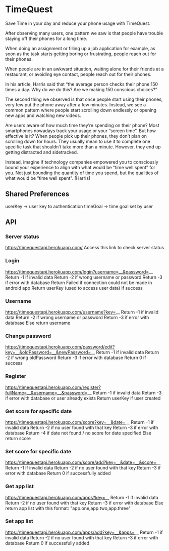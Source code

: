 # TimeQuest
Save Time in your day and reduce your phone usage with TimeQuest.

After observing many users, one pattern we saw is that people have trouble staying off their phones for a long time.

When doing an assignment or filling up a job application for example, as soon as the task starts getting boring or frustrating, people reach out for their phones.

When people are in an awkward situation, waiting alone for their friends at a restaurant, or avoiding eye contact, people reach out for their phones.

In his article, Harris said that “the average person checks their phone 150 times a day. Why do we do this? Are we making 150 conscious choices?”

The second thing we observed is that once people start using their phones, very few put the phone away after a few minutes. Instead, we see a common pattern where people start scrolling down endlessly or opening new apps and watching new videos.

Are users aware of how much time they’re spending on their phone? Most smartphones nowadays track your usage or your “screen time”. But how effective is it? When people pick up their phones, they don’t plan on scrolling down for hours. They usually mean to use it to complete one specific task that shouldn’t take more than a minute. However, they end up getting distracted and sidetracked.

Instead, imagine if technology companies empowered you to consciously bound your experience to align with what would be “time well spent” for you. Not just bounding the quantity of time you spend, but the qualities of what would be “time well spent".  [Harris]

## Shared Preferences

userKey -> user key to authentication
timeGoal -> time goal set by user

## API

### Server status
https://timequestapi.herokuapp.com/
Access this link to check server status

### Login
https://timequestapi.herokuapp.com/login?username=__&password=__
Return -1 if invalid data
Return -2 if wrong username or password
Return -3 if error with database
Return Failed if connection could not be made in android app
Return userKey (used to access user data) if success

### Username
https://timequestapi.herokuapp.com/username?key=__
Return -1 if invalid data
Return -2 if wrong username or password
Return -3 if error with database
Else return username

### Change password
https://timequestapi.herokuapp.com/password/edit?key=__&oldPassword=__&newPassword=__
Return -1 if invalid data
Return -2 if wrong oldPassword
Return -3 if error with database
Return 0 if success

### Register
https://timequestapi.herokuapp.com/register?fullName=__&username=__&password=__
Return -1 if invalid data
Return -3 if error with database or user already exists
Return userKey if user created

### Get score for specific date
https://timequestapi.herokuapp.com/score?key=__&date=__
Return -1 if invalid data
Return -2 if no user found with that key
Return -3 if error with database
Return -4 if date not found / no score for date specified
Else return score

### Set score for specific date
https://timequestapi.herokuapp.com/score/add?key=__&date=__&score=__
Return -1 if invalid data
Return -2 if no user found with that key
Return -3 if error with database
Return 0 if successfully added

### Get app list
https://timequestapi.herokuapp.com/apps?key=__
Return -1 if invalid data
Return -2 if no user found with that key
Return -3 if error with database
Else return app list with this format: "app.one,app.two,app.three"

### Set app list
https://timequestapi.herokuapp.com/apps/add?key=__&apps=__
Return -1 if invalid data
Return -2 if no user found with that key
Return -3 if error with database
Return 0 if successfully added
